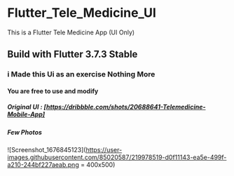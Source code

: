 # Flutter_Tele_Medicine_UI

This is a Flutter Tele Medicine App (UI Only)

## Build with Flutter 3.7.3 Stable

### i Made this Ui as an exercise Nothing More

#### You are free to use and modify

##### Original UI : [https://dribbble.com/shots/20688641-Telemedicine-Mobile-App]

##### Few Photos
![Screenshot_1676845123](https://user-images.githubusercontent.com/85020587/219978519-d0f11143-ea5e-499f-a210-244bf227aeab.png = 400x500)
